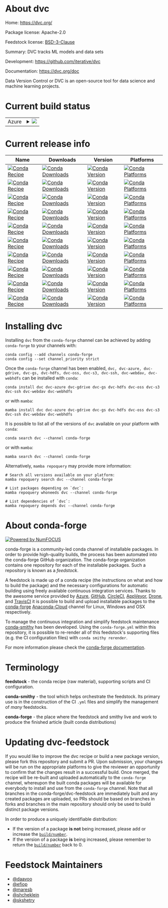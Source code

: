 About dvc
=========

Home: https://dvc.org/

Package license: Apache-2.0

Feedstock license: [BSD-3-Clause](https://github.com/conda-forge/dvc-feedstock/blob/main/LICENSE.txt)

Summary: DVC tracks ML models and data sets

Development: https://github.com/iterative/dvc

Documentation: https://dvc.org/doc

Data Version Control or DVC is an open-source tool for data science
and machine learning projects.


Current build status
====================


<table>
    
  <tr>
    <td>Azure</td>
    <td>
      <details>
        <summary>
          <a href="https://dev.azure.com/conda-forge/feedstock-builds/_build/latest?definitionId=7270&branchName=main">
            <img src="https://dev.azure.com/conda-forge/feedstock-builds/_apis/build/status/dvc-feedstock?branchName=main">
          </a>
        </summary>
        <table>
          <thead><tr><th>Variant</th><th>Status</th></tr></thead>
          <tbody><tr>
              <td>linux_64_python3.10.____cpython</td>
              <td>
                <a href="https://dev.azure.com/conda-forge/feedstock-builds/_build/latest?definitionId=7270&branchName=main">
                  <img src="https://dev.azure.com/conda-forge/feedstock-builds/_apis/build/status/dvc-feedstock?branchName=main&jobName=linux&configuration=linux_64_python3.10.____cpython" alt="variant">
                </a>
              </td>
            </tr><tr>
              <td>linux_64_python3.8.____cpython</td>
              <td>
                <a href="https://dev.azure.com/conda-forge/feedstock-builds/_build/latest?definitionId=7270&branchName=main">
                  <img src="https://dev.azure.com/conda-forge/feedstock-builds/_apis/build/status/dvc-feedstock?branchName=main&jobName=linux&configuration=linux_64_python3.8.____cpython" alt="variant">
                </a>
              </td>
            </tr><tr>
              <td>linux_64_python3.9.____cpython</td>
              <td>
                <a href="https://dev.azure.com/conda-forge/feedstock-builds/_build/latest?definitionId=7270&branchName=main">
                  <img src="https://dev.azure.com/conda-forge/feedstock-builds/_apis/build/status/dvc-feedstock?branchName=main&jobName=linux&configuration=linux_64_python3.9.____cpython" alt="variant">
                </a>
              </td>
            </tr><tr>
              <td>osx_64_python3.10.____cpython</td>
              <td>
                <a href="https://dev.azure.com/conda-forge/feedstock-builds/_build/latest?definitionId=7270&branchName=main">
                  <img src="https://dev.azure.com/conda-forge/feedstock-builds/_apis/build/status/dvc-feedstock?branchName=main&jobName=osx&configuration=osx_64_python3.10.____cpython" alt="variant">
                </a>
              </td>
            </tr><tr>
              <td>osx_64_python3.8.____cpython</td>
              <td>
                <a href="https://dev.azure.com/conda-forge/feedstock-builds/_build/latest?definitionId=7270&branchName=main">
                  <img src="https://dev.azure.com/conda-forge/feedstock-builds/_apis/build/status/dvc-feedstock?branchName=main&jobName=osx&configuration=osx_64_python3.8.____cpython" alt="variant">
                </a>
              </td>
            </tr><tr>
              <td>osx_64_python3.9.____cpython</td>
              <td>
                <a href="https://dev.azure.com/conda-forge/feedstock-builds/_build/latest?definitionId=7270&branchName=main">
                  <img src="https://dev.azure.com/conda-forge/feedstock-builds/_apis/build/status/dvc-feedstock?branchName=main&jobName=osx&configuration=osx_64_python3.9.____cpython" alt="variant">
                </a>
              </td>
            </tr><tr>
              <td>win_64_python3.10.____cpython</td>
              <td>
                <a href="https://dev.azure.com/conda-forge/feedstock-builds/_build/latest?definitionId=7270&branchName=main">
                  <img src="https://dev.azure.com/conda-forge/feedstock-builds/_apis/build/status/dvc-feedstock?branchName=main&jobName=win&configuration=win_64_python3.10.____cpython" alt="variant">
                </a>
              </td>
            </tr><tr>
              <td>win_64_python3.8.____cpython</td>
              <td>
                <a href="https://dev.azure.com/conda-forge/feedstock-builds/_build/latest?definitionId=7270&branchName=main">
                  <img src="https://dev.azure.com/conda-forge/feedstock-builds/_apis/build/status/dvc-feedstock?branchName=main&jobName=win&configuration=win_64_python3.8.____cpython" alt="variant">
                </a>
              </td>
            </tr><tr>
              <td>win_64_python3.9.____cpython</td>
              <td>
                <a href="https://dev.azure.com/conda-forge/feedstock-builds/_build/latest?definitionId=7270&branchName=main">
                  <img src="https://dev.azure.com/conda-forge/feedstock-builds/_apis/build/status/dvc-feedstock?branchName=main&jobName=win&configuration=win_64_python3.9.____cpython" alt="variant">
                </a>
              </td>
            </tr>
          </tbody>
        </table>
      </details>
    </td>
  </tr>
</table>

Current release info
====================

| Name | Downloads | Version | Platforms |
| --- | --- | --- | --- |
| [![Conda Recipe](https://img.shields.io/badge/recipe-dvc-green.svg)](https://anaconda.org/conda-forge/dvc) | [![Conda Downloads](https://img.shields.io/conda/dn/conda-forge/dvc.svg)](https://anaconda.org/conda-forge/dvc) | [![Conda Version](https://img.shields.io/conda/vn/conda-forge/dvc.svg)](https://anaconda.org/conda-forge/dvc) | [![Conda Platforms](https://img.shields.io/conda/pn/conda-forge/dvc.svg)](https://anaconda.org/conda-forge/dvc) |
| [![Conda Recipe](https://img.shields.io/badge/recipe-dvc--azure-green.svg)](https://anaconda.org/conda-forge/dvc-azure) | [![Conda Downloads](https://img.shields.io/conda/dn/conda-forge/dvc-azure.svg)](https://anaconda.org/conda-forge/dvc-azure) | [![Conda Version](https://img.shields.io/conda/vn/conda-forge/dvc-azure.svg)](https://anaconda.org/conda-forge/dvc-azure) | [![Conda Platforms](https://img.shields.io/conda/pn/conda-forge/dvc-azure.svg)](https://anaconda.org/conda-forge/dvc-azure) |
| [![Conda Recipe](https://img.shields.io/badge/recipe-dvc--gdrive-green.svg)](https://anaconda.org/conda-forge/dvc-gdrive) | [![Conda Downloads](https://img.shields.io/conda/dn/conda-forge/dvc-gdrive.svg)](https://anaconda.org/conda-forge/dvc-gdrive) | [![Conda Version](https://img.shields.io/conda/vn/conda-forge/dvc-gdrive.svg)](https://anaconda.org/conda-forge/dvc-gdrive) | [![Conda Platforms](https://img.shields.io/conda/pn/conda-forge/dvc-gdrive.svg)](https://anaconda.org/conda-forge/dvc-gdrive) |
| [![Conda Recipe](https://img.shields.io/badge/recipe-dvc--gs-green.svg)](https://anaconda.org/conda-forge/dvc-gs) | [![Conda Downloads](https://img.shields.io/conda/dn/conda-forge/dvc-gs.svg)](https://anaconda.org/conda-forge/dvc-gs) | [![Conda Version](https://img.shields.io/conda/vn/conda-forge/dvc-gs.svg)](https://anaconda.org/conda-forge/dvc-gs) | [![Conda Platforms](https://img.shields.io/conda/pn/conda-forge/dvc-gs.svg)](https://anaconda.org/conda-forge/dvc-gs) |
| [![Conda Recipe](https://img.shields.io/badge/recipe-dvc--hdfs-green.svg)](https://anaconda.org/conda-forge/dvc-hdfs) | [![Conda Downloads](https://img.shields.io/conda/dn/conda-forge/dvc-hdfs.svg)](https://anaconda.org/conda-forge/dvc-hdfs) | [![Conda Version](https://img.shields.io/conda/vn/conda-forge/dvc-hdfs.svg)](https://anaconda.org/conda-forge/dvc-hdfs) | [![Conda Platforms](https://img.shields.io/conda/pn/conda-forge/dvc-hdfs.svg)](https://anaconda.org/conda-forge/dvc-hdfs) |
| [![Conda Recipe](https://img.shields.io/badge/recipe-dvc--oss-green.svg)](https://anaconda.org/conda-forge/dvc-oss) | [![Conda Downloads](https://img.shields.io/conda/dn/conda-forge/dvc-oss.svg)](https://anaconda.org/conda-forge/dvc-oss) | [![Conda Version](https://img.shields.io/conda/vn/conda-forge/dvc-oss.svg)](https://anaconda.org/conda-forge/dvc-oss) | [![Conda Platforms](https://img.shields.io/conda/pn/conda-forge/dvc-oss.svg)](https://anaconda.org/conda-forge/dvc-oss) |
| [![Conda Recipe](https://img.shields.io/badge/recipe-dvc--s3-green.svg)](https://anaconda.org/conda-forge/dvc-s3) | [![Conda Downloads](https://img.shields.io/conda/dn/conda-forge/dvc-s3.svg)](https://anaconda.org/conda-forge/dvc-s3) | [![Conda Version](https://img.shields.io/conda/vn/conda-forge/dvc-s3.svg)](https://anaconda.org/conda-forge/dvc-s3) | [![Conda Platforms](https://img.shields.io/conda/pn/conda-forge/dvc-s3.svg)](https://anaconda.org/conda-forge/dvc-s3) |
| [![Conda Recipe](https://img.shields.io/badge/recipe-dvc--ssh-green.svg)](https://anaconda.org/conda-forge/dvc-ssh) | [![Conda Downloads](https://img.shields.io/conda/dn/conda-forge/dvc-ssh.svg)](https://anaconda.org/conda-forge/dvc-ssh) | [![Conda Version](https://img.shields.io/conda/vn/conda-forge/dvc-ssh.svg)](https://anaconda.org/conda-forge/dvc-ssh) | [![Conda Platforms](https://img.shields.io/conda/pn/conda-forge/dvc-ssh.svg)](https://anaconda.org/conda-forge/dvc-ssh) |
| [![Conda Recipe](https://img.shields.io/badge/recipe-dvc--webdav-green.svg)](https://anaconda.org/conda-forge/dvc-webdav) | [![Conda Downloads](https://img.shields.io/conda/dn/conda-forge/dvc-webdav.svg)](https://anaconda.org/conda-forge/dvc-webdav) | [![Conda Version](https://img.shields.io/conda/vn/conda-forge/dvc-webdav.svg)](https://anaconda.org/conda-forge/dvc-webdav) | [![Conda Platforms](https://img.shields.io/conda/pn/conda-forge/dvc-webdav.svg)](https://anaconda.org/conda-forge/dvc-webdav) |
| [![Conda Recipe](https://img.shields.io/badge/recipe-dvc--webhdfs-green.svg)](https://anaconda.org/conda-forge/dvc-webhdfs) | [![Conda Downloads](https://img.shields.io/conda/dn/conda-forge/dvc-webhdfs.svg)](https://anaconda.org/conda-forge/dvc-webhdfs) | [![Conda Version](https://img.shields.io/conda/vn/conda-forge/dvc-webhdfs.svg)](https://anaconda.org/conda-forge/dvc-webhdfs) | [![Conda Platforms](https://img.shields.io/conda/pn/conda-forge/dvc-webhdfs.svg)](https://anaconda.org/conda-forge/dvc-webhdfs) |

Installing dvc
==============

Installing `dvc` from the `conda-forge` channel can be achieved by adding `conda-forge` to your channels with:

```
conda config --add channels conda-forge
conda config --set channel_priority strict
```

Once the `conda-forge` channel has been enabled, `dvc, dvc-azure, dvc-gdrive, dvc-gs, dvc-hdfs, dvc-oss, dvc-s3, dvc-ssh, dvc-webdav, dvc-webhdfs` can be installed with `conda`:

```
conda install dvc dvc-azure dvc-gdrive dvc-gs dvc-hdfs dvc-oss dvc-s3 dvc-ssh dvc-webdav dvc-webhdfs
```

or with `mamba`:

```
mamba install dvc dvc-azure dvc-gdrive dvc-gs dvc-hdfs dvc-oss dvc-s3 dvc-ssh dvc-webdav dvc-webhdfs
```

It is possible to list all of the versions of `dvc` available on your platform with `conda`:

```
conda search dvc --channel conda-forge
```

or with `mamba`:

```
mamba search dvc --channel conda-forge
```

Alternatively, `mamba repoquery` may provide more information:

```
# Search all versions available on your platform:
mamba repoquery search dvc --channel conda-forge

# List packages depending on `dvc`:
mamba repoquery whoneeds dvc --channel conda-forge

# List dependencies of `dvc`:
mamba repoquery depends dvc --channel conda-forge
```


About conda-forge
=================

[![Powered by
NumFOCUS](https://img.shields.io/badge/powered%20by-NumFOCUS-orange.svg?style=flat&colorA=E1523D&colorB=007D8A)](https://numfocus.org)

conda-forge is a community-led conda channel of installable packages.
In order to provide high-quality builds, the process has been automated into the
conda-forge GitHub organization. The conda-forge organization contains one repository
for each of the installable packages. Such a repository is known as a *feedstock*.

A feedstock is made up of a conda recipe (the instructions on what and how to build
the package) and the necessary configurations for automatic building using freely
available continuous integration services. Thanks to the awesome service provided by
[Azure](https://azure.microsoft.com/en-us/services/devops/), [GitHub](https://github.com/),
[CircleCI](https://circleci.com/), [AppVeyor](https://www.appveyor.com/),
[Drone](https://cloud.drone.io/welcome), and [TravisCI](https://travis-ci.com/)
it is possible to build and upload installable packages to the
[conda-forge](https://anaconda.org/conda-forge) [Anaconda-Cloud](https://anaconda.org/)
channel for Linux, Windows and OSX respectively.

To manage the continuous integration and simplify feedstock maintenance
[conda-smithy](https://github.com/conda-forge/conda-smithy) has been developed.
Using the ``conda-forge.yml`` within this repository, it is possible to re-render all of
this feedstock's supporting files (e.g. the CI configuration files) with ``conda smithy rerender``.

For more information please check the [conda-forge documentation](https://conda-forge.org/docs/).

Terminology
===========

**feedstock** - the conda recipe (raw material), supporting scripts and CI configuration.

**conda-smithy** - the tool which helps orchestrate the feedstock.
                   Its primary use is in the construction of the CI ``.yml`` files
                   and simplify the management of *many* feedstocks.

**conda-forge** - the place where the feedstock and smithy live and work to
                  produce the finished article (built conda distributions)


Updating dvc-feedstock
======================

If you would like to improve the dvc recipe or build a new
package version, please fork this repository and submit a PR. Upon submission,
your changes will be run on the appropriate platforms to give the reviewer an
opportunity to confirm that the changes result in a successful build. Once
merged, the recipe will be re-built and uploaded automatically to the
`conda-forge` channel, whereupon the built conda packages will be available for
everybody to install and use from the `conda-forge` channel.
Note that all branches in the conda-forge/dvc-feedstock are
immediately built and any created packages are uploaded, so PRs should be based
on branches in forks and branches in the main repository should only be used to
build distinct package versions.

In order to produce a uniquely identifiable distribution:
 * If the version of a package **is not** being increased, please add or increase
   the [``build/number``](https://docs.conda.io/projects/conda-build/en/latest/resources/define-metadata.html#build-number-and-string).
 * If the version of a package **is** being increased, please remember to return
   the [``build/number``](https://docs.conda.io/projects/conda-build/en/latest/resources/define-metadata.html#build-number-and-string)
   back to 0.

Feedstock Maintainers
=====================

* [@daavoo](https://github.com/daavoo/)
* [@efiop](https://github.com/efiop/)
* [@maresb](https://github.com/maresb/)
* [@shcheklein](https://github.com/shcheklein/)
* [@skshetry](https://github.com/skshetry/)

